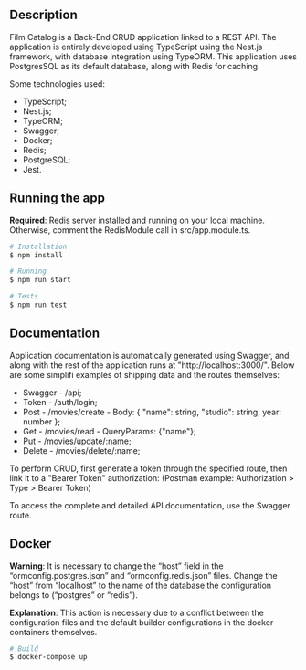 ## Description

Film Catalog is a Back-End CRUD application linked to a REST API. The application is entirely developed using TypeScript using the Nest.js framework, with database integration using TypeORM. This application uses PostgresSQL as its default database, along with Redis for caching.

Some technologies used:

* TypeScript;
* Nest.js;
* TypeORM;
* Swagger;
* Docker;
* Redis;
* PostgreSQL;
* Jest.

## Running the app

**Required**: Redis server installed and running on your local machine. Otherwise, comment the RedisModule call in src/app.module.ts.

```bash
# Installation
$ npm install

# Running
$ npm run start

# Tests
$ npm run test
```
## Documentation

Application documentation is automatically generated using Swagger, and along with the rest of the application runs at "http://localhost:3000/". Below are some simplifi examples of shipping data and the routes themselves:

* Swagger - /api;
* Token - /auth/login;
* Post - /movies/create - Body: { "name": string, "studio": string, year: number };
* Get - /movies/read - QueryParams: {"name"};
* Put - /movies/update/:name;
* Delete - /movies/delete/:name;

To perform CRUD, first generate a token through the specified route, then link it to a "Bearer Token" authorization:
(Postman example: Authorization > Type > Bearer Token)

To access the complete and detailed API documentation, use the Swagger route.

## Docker

**Warning**: It is necessary to change the “host” field in the “ormconfig.postgres.json” and “ormconfig.redis.json” files. Change the “host” from “localhost” to the name of the database the configuration belongs to (“postgres” or “redis”). 

**Explanation**: This action is necessary due to a conflict between the configuration files and the default builder configurations in the docker containers themselves.

```bash
# Build
$ docker-compose up
```